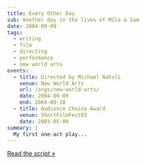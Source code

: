 ```yaml
---
title: Every Other Day
sub: Another day in the lives of Milo & Sam
date: 2004-09-09
tags:
  - writing
  - film
  - directing
  - performance
  - new world arts
events:
  - title: Directed by Michael Natoli
    venue: New World Arts
    url: /orgs/new-world-arts/
    date: 2004-09-09
    end: 2004-09-18
  - title: Audience Choice Award
    venue: ShortFilmFest03
    date: 2003-05-09
summary: |
  My first one-act play...
---
```


[Read the script »](./script/)
